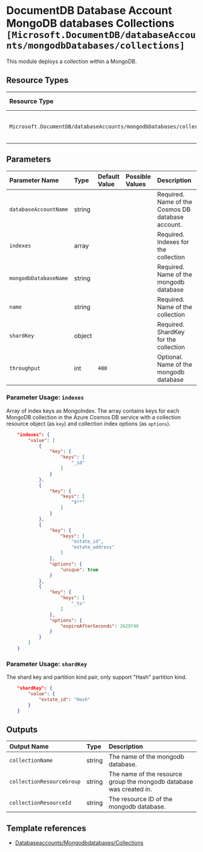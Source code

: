 # DocumentDB Database Account MongoDB databases Collections `[Microsoft.DocumentDB/databaseAccounts/mongodbDatabases/collections]`

This module deploys a collection within a MongoDB.

## Resource Types

| Resource Type | API Version |
| :-- | :-- |
| `Microsoft.DocumentDB/databaseAccounts/mongodbDatabases/collections` | 2021-07-01-preview |

## Parameters

| Parameter Name | Type | Default Value | Possible Values | Description |
| :-- | :-- | :-- | :-- | :-- |
| `databaseAccountName` | string |  |  | Required. Name of the Cosmos DB database account. |
| `indexes` | array |  |  | Required. Indexes for the collection |
| `mongodbDatabaseName` | string |  |  | Required. Name of the mongodb database |
| `name` | string |  |  | Required. Name of the collection |
| `shardKey` | object |  |  | Required. ShardKey for the collection |
| `throughput` | int | `400` |  | Optional. Name of the mongodb database |

### Parameter Usage: `indexes`

Array of index keys as MongoIndex. The array contains keys for each MongoDB collection in the Azure Cosmos DB service with a collection resource object (as `key`) and collection index options (as `options`).

```json
    "indexes": {
        "value": [
            {
                "key": {
                    "keys": [
                        "_id"
                    ]
                }
            },
            {
                "key": {
                    "keys": [
                        "$**"
                    ]
                }
            },
            {
                "key": {
                    "keys": [
                        "estate_id",
                        "estate_address"
                    ]
                },
                "options": {
                    "unique": true
                }
            },
            {
                "key": {
                    "keys": [
                        "_ts"
                    ]
                },
                "options": {
                    "expireAfterSeconds": 2629746
                }
            }
        ]
    }
```

### Parameter Usage: `shardKey`

The shard key and partition kind pair, only support "Hash" partition kind.

```json
    "shardKey": {
        "value": {
            "estate_id": "Hash"
        }
    }
```

## Outputs

| Output Name | Type | Description |
| :-- | :-- | :-- |
| `collectionName` | string | The name of the mongodb database. |
| `collectionResourceGroup` | string | The name of the resource group the mongodb database was created in. |
| `collectionResourceId` | string | The resource ID of the mongodb database. |

## Template references

- [Databaseaccounts/Mongodbdatabases/Collections](https://docs.microsoft.com/en-us/azure/templates/Microsoft.DocumentDB/2021-07-01-preview/databaseAccounts/mongodbDatabases/collections)
